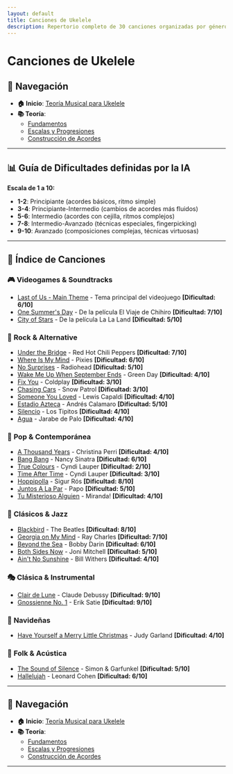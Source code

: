 ```yaml
---
layout: default
title: Canciones de Ukelele
description: Repertorio completo de 30 canciones organizadas por géneros
---
```


# Canciones de Ukelele

## 🔗 Navegación

- **🏠 Inicio**: [Teoría Musical para Ukelele](../README.md)
- **📚 Teoría**:
    - [Fundamentos](../teoria/fundamentos.md)
    - [Escalas y Progresiones](../teoria/escalas.md)
    - [Construcción de Acordes](../teoria/acordes.md)

---

## 📊 **Guía de Dificultades definidas por la IA**

**Escala de 1 a 10:**
- **1-2**: Principiante (acordes básicos, ritmo simple)
- **3-4**: Principiante-Intermedio (cambios de acordes más fluidos)
- **5-6**: Intermedio (acordes con cejilla, ritmos complejos)
- **7-8**: Intermedio-Avanzado (técnicas especiales, fingerpicking)
- **9-10**: Avanzado (composiciones complejas, técnicas virtuosas)

---

## 🎵 **Índice de Canciones**

### 🎮 **Videogames & Soundtracks**
- [Last of Us - Main Theme](./Last_of_Us_TAB.pdf) - Tema principal del videojuego **[Dificultad: 6/10]**
- [One Summer's Day](./One_Summer's_Day_TAB.pdf) - De la película El Viaje de Chihiro **[Dificultad: 7/10]**
- [City of Stars](./City_of_Stars.pdf) - De la película La La Land **[Dificultad: 5/10]**

### 🎸 **Rock & Alternative**
- [Under the Bridge](./Under_the_Bridge_TAB.pdf) - Red Hot Chili Peppers **[Dificultad: 7/10]**
- [Where Is My Mind](./Where_Is_My_Mind_TAB.pdf) - Pixies **[Dificultad: 6/10]**
- [No Surprises](./No_Surprises_TAB.pdf) - Radiohead **[Dificultad: 5/10]**
- [Wake Me Up When September Ends](./Wake_Me_Up_When_September_Ends_TAB.pdf) - Green Day **[Dificultad: 4/10]**
- [Fix You](./Fix_You_TAB.pdf) - Coldplay **[Dificultad: 3/10]**
- [Chasing Cars](./Chasing_Cars_TAB.pdf) - Snow Patrol **[Dificultad: 3/10]**
- [Someone You Loved](./Someone_You_Loved_TAB.pdf) - Lewis Capaldi **[Dificultad: 4/10]**
- [Estadio Azteca](./ESTADIO_AZTECA_Andres_Calamaro_Acordes.pdf) - Andrés Calamaro **[Dificultad: 5/10]**
- [Silencio](./Silencio_Tab_por_Los_Tipitos-Ukulele_Tabs.pdf) - Los Tipitos **[Dificultad: 4/10]**
- [Agua](./Agua_Tab_por_Jarabe_De_Palo_Ukulele_Tabs.pdf) - Jarabe de Palo **[Dificultad: 4/10]**

### 🎵 **Pop & Contemporánea**
- [A Thousand Years](./A_Thousand_Years_TAB.pdf) - Christina Perri **[Dificultad: 4/10]**
- [Bang Bang](./Bang_Bang_TAB.pdf) - Nancy Sinatra **[Dificultad: 6/10]**
- [True Colours](./True_Colours_TAB.pdf) - Cyndi Lauper **[Dificultad: 2/10]**
- [Time After Time](./Time_After_Time_TAB.pdf) - Cyndi Lauper **[Dificultad: 3/10]**
- [Hoppipolla](./Hoppipolla_TAB.pdf) - Sigur Rós **[Dificultad: 8/10]**
- [Juntos A La Par](./Juntos_A_La_Par_Papo_TAB.pdf) - Papo **[Dificultad: 5/10]**
- [Tu Misterioso Alguien](./Tu_Misterioso_Alguien_TAB.pdf) - Miranda! **[Dificultad: 4/10]**

### 🎼 **Clásicos & Jazz**
- [Blackbird](./Blackbird_TAB.pdf) - The Beatles **[Dificultad: 8/10]**
- [Georgia on My Mind](./Georgia_on_My_Mind_TAB.pdf) - Ray Charles **[Dificultad: 7/10]**
- [Beyond the Sea](./Beyond_the_Sea_TAB.pdf) - Bobby Darin **[Dificultad: 6/10]**
- [Both Sides Now](./Both_Sides_Now_TAB.pdf) - Joni Mitchell **[Dificultad: 5/10]**
- [Ain't No Sunshine](./Aint_no_Sunshine_TAB.pdf) - Bill Withers **[Dificultad: 4/10]**

### 🎭 **Clásica & Instrumental**
- [Clair de Lune](./Clair_de_Lune_TAB.pdf) - Claude Debussy **[Dificultad: 9/10]**
- [Gnossienne No. 1](./Gnossienne_No._1_TAB.pdf) - Erik Satie **[Dificultad: 9/10]**

### 🎄 **Navideñas**
- [Have Yourself a Merry Little Christmas](./Have_Yourself_a_Merry_Little_Christmas_TAB.pdf) - Judy Garland **[Dificultad: 4/10]**

### 🎤 **Folk & Acústica**
- [The Sound of Silence](./The_Sound_of_Silence_TAB.pdf) - Simon & Garfunkel **[Dificultad: 5/10]**
- [Hallelujah](./Hallelujah_TAB.pdf) - Leonard Cohen **[Dificultad: 6/10]**

---

## 🔗 Navegación

- **🏠 Inicio**: [Teoría Musical para Ukelele](../README.md)
- **📚 Teoría**:
    - [Fundamentos](../teoria/fundamentos.md)
    - [Escalas y Progresiones](../teoria/escalas.md)
    - [Construcción de Acordes](../teoria/acordes.md)

---
